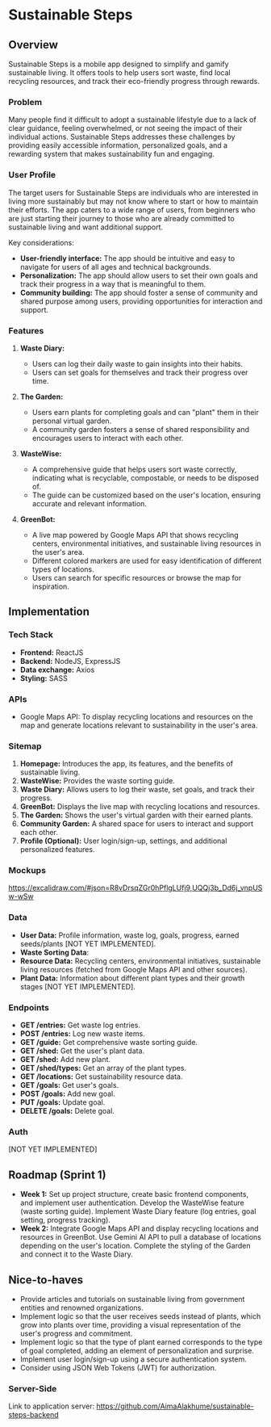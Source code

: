 # Sustainable Steps

## Overview

Sustainable Steps is a mobile app designed to simplify and gamify sustainable living. It offers tools to help users sort waste, find local recycling resources, and track their eco-friendly progress through rewards.

### Problem

Many people find it difficult to adopt a sustainable lifestyle due to a lack of clear guidance, feeling overwhelmed, or not seeing the impact of their individual actions. Sustainable Steps addresses these challenges by providing easily accessible information, personalized goals, and a rewarding system that makes sustainability fun and engaging.

### User Profile

The target users for Sustainable Steps are individuals who are interested in living more sustainably but may not know where to start or how to maintain their efforts. The app caters to a wide range of users, from beginners who are just starting their journey to those who are already committed to sustainable living and want additional support. 

Key considerations:

*   **User-friendly interface:** The app should be intuitive and easy to navigate for users of all ages and technical backgrounds.
*   **Personalization:** The app should allow users to set their own goals and track their progress in a way that is meaningful to them.
*   **Community building:** The app should foster a sense of community and shared purpose among users, providing opportunities for interaction and support.

### Features

1.  **Waste Diary:**
    *   Users can log their daily waste to gain insights into their habits.
    *   Users can set goals for themselves and track their progress over time.

2.  **The Garden:**
    *   Users earn plants for completing goals and can "plant" them in their personal virtual garden.
    *   A community garden fosters a sense of shared responsibility and encourages users to interact with each other.

3.  **WasteWise:**
    *   A comprehensive guide that helps users sort waste correctly, indicating what is recyclable, compostable, or needs to be disposed of.
    *   The guide can be customized based on the user's location, ensuring accurate and relevant information.

4.  **GreenBot:**
    *   A live map powered by Google Maps API that shows recycling centers, environmental initiatives, and sustainable living resources in the user's area.
    *   Different colored markers are used for easy identification of different types of locations.
    *   Users can search for specific resources or browse the map for inspiration.

## Implementation

### Tech Stack

*   **Frontend:** ReactJS
*   **Backend:** NodeJS, ExpressJS
*   **Data exchange:** Axios
*   **Styling:** SASS

### APIs

*   Google Maps API: To display recycling locations and resources on the map and generate locations relevant to sustainability in the user's area.

### Sitemap

1.  **Homepage:** Introduces the app, its features, and the benefits of sustainable living.
2.  **WasteWise:** Provides the waste sorting guide.
3.  **Waste Diary:** Allows users to log their waste, set goals, and track their progress.
4.  **GreenBot:** Displays the live map with recycling locations and resources.
5.  **The Garden:** Shows the user's virtual garden with their earned plants.
6.  **Community Garden:** A shared space for users to interact and support each other.
7.  **Profile (Optional):** User login/sign-up, settings, and additional personalized features.

### Mockups
https://excalidraw.com/#json=R8vDrsqZGr0hPflgLUfj9,UQQj3b_Dd6j_vnpUSw-wSw

### Data

*   **User Data:** Profile information, waste log, goals, progress, earned seeds/plants [NOT YET IMPLEMENTED].
*   **Waste Sorting Data**: 
*   **Resource Data:** Recycling centers, environmental initiatives, sustainable living resources (fetched from Google Maps API and other sources).
*   **Plant Data:** Information about different plant types and their growth stages [NOT YET IMPLEMENTED].

### Endpoints

*   **GET /entries:** Get waste log entries.
*   **POST /entries:** Log new waste items.
*   **GET /guide:** Get comprehensive waste sorting guide.
*   **GET /shed:** Get the user's plant data.
*   **GET /shed:** Add new plant.
*   **GET /shed/types:** Get an array of the plant types.
*   **GET /locations:** Get sustainability resource data.
*   **GET /goals:** Get user's goals.
*   **POST /goals:** Add new goal.
*   **PUT /goals:** Update goal.
*   **DELETE /goals:** Delete goal.

### Auth

[NOT YET IMPLEMENTED]

## Roadmap (Sprint 1)

*   **Week 1:** Set up project structure, create basic frontend components, and implement user authentication. Develop the WasteWise feature (waste sorting guide). Implement Waste Diary feature (log entries, goal setting, progress tracking).
*   **Week 2:** Integrate Google Maps API and display recycling locations and resources in GreenBot. Use Gemini AI API to pull a database of locations depending on the user's location. Complete the styling of the Garden and connect it to the Waste Diary.

## Nice-to-haves

*   Provide articles and tutorials on sustainable living from government entities and renowned organizations.
*   Implement logic so that the user receives seeds instead of plants, which grow into plants over time, providing a visual representation of the user's progress and commitment.
*   Implement logic so that the type of plant earned corresponds to the type of goal completed, adding an element of personalization and surprise.
*   Implement user login/sign-up using a secure authentication system.
*   Consider using JSON Web Tokens (JWT) for authorization.

### Server-Side

Link to application server: https://github.com/AimaAlakhume/sustainable-steps-backend
